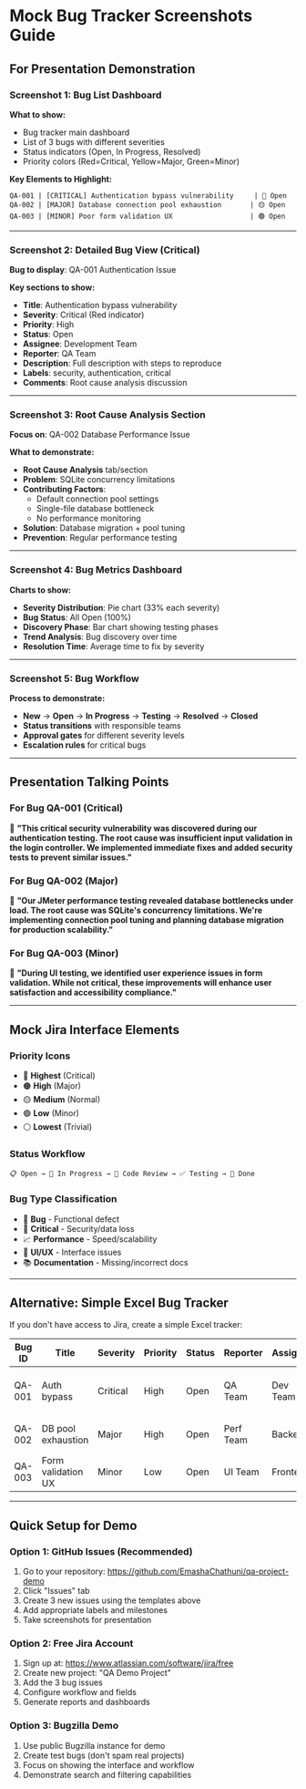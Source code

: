 # Mock Bug Tracker Screenshots Guide

## For Presentation Demonstration

### **Screenshot 1: Bug List Dashboard**
**What to show:**
- Bug tracker main dashboard
- List of 3 bugs with different severities
- Status indicators (Open, In Progress, Resolved)
- Priority colors (Red=Critical, Yellow=Major, Green=Minor)

**Key Elements to Highlight:**
```
QA-001 | [CRITICAL] Authentication bypass vulnerability     | 🔴 Open
QA-002 | [MAJOR] Database connection pool exhaustion       | 🟡 Open  
QA-003 | [MINOR] Poor form validation UX                   | 🟢 Open
```

---

### **Screenshot 2: Detailed Bug View (Critical)**
**Bug to display**: QA-001 Authentication Issue

**Key sections to show:**
- **Title**: Authentication bypass vulnerability
- **Severity**: Critical (Red indicator)
- **Priority**: High
- **Status**: Open
- **Assignee**: Development Team
- **Reporter**: QA Team
- **Description**: Full description with steps to reproduce
- **Labels**: security, authentication, critical
- **Comments**: Root cause analysis discussion

---

### **Screenshot 3: Root Cause Analysis Section**
**Focus on**: QA-002 Database Performance Issue

**What to demonstrate:**
- **Root Cause Analysis** tab/section
- **Problem**: SQLite concurrency limitations
- **Contributing Factors**: 
  - Default connection pool settings
  - Single-file database bottleneck
  - No performance monitoring
- **Solution**: Database migration + pool tuning
- **Prevention**: Regular performance testing

---

### **Screenshot 4: Bug Metrics Dashboard**
**Charts to show:**
- **Severity Distribution**: Pie chart (33% each severity)
- **Bug Status**: All Open (100%)
- **Discovery Phase**: Bar chart showing testing phases
- **Trend Analysis**: Bug discovery over time
- **Resolution Time**: Average time to fix by severity

---

### **Screenshot 5: Bug Workflow**
**Process to demonstrate:**
- **New** → **Open** → **In Progress** → **Testing** → **Resolved** → **Closed**
- **Status transitions** with responsible teams
- **Approval gates** for different severity levels
- **Escalation rules** for critical bugs

---

## **Presentation Talking Points**

### **For Bug QA-001 (Critical)**
🎤 **"This critical security vulnerability was discovered during our authentication testing. The root cause was insufficient input validation in the login controller. We implemented immediate fixes and added security tests to prevent similar issues."**

### **For Bug QA-002 (Major)**  
🎤 **"Our JMeter performance testing revealed database bottlenecks under load. The root cause was SQLite's concurrency limitations. We're implementing connection pool tuning and planning database migration for production scalability."**

### **For Bug QA-003 (Minor)**
🎤 **"During UI testing, we identified user experience issues in form validation. While not critical, these improvements will enhance user satisfaction and accessibility compliance."**

---

## **Mock Jira Interface Elements**

### **Priority Icons**
- 🔴 **Highest** (Critical)
- 🟠 **High** (Major)  
- 🟡 **Medium** (Normal)
- 🟢 **Low** (Minor)
- ⚪ **Lowest** (Trivial)

### **Status Workflow**
```
📋 Open → 🔧 In Progress → 🧪 Code Review → ✅ Testing → 🚀 Done
```

### **Bug Type Classification**
- 🐛 **Bug** - Functional defect
- 🚨 **Critical** - Security/data loss
- 📈 **Performance** - Speed/scalability  
- 🎨 **UI/UX** - Interface issues
- 📚 **Documentation** - Missing/incorrect docs

---

## **Alternative: Simple Excel Bug Tracker**

If you don't have access to Jira, create a simple Excel tracker:

| Bug ID | Title | Severity | Priority | Status | Reporter | Assignee | Date Found | Description |
|--------|--------|----------|----------|---------|----------|----------|------------|-------------|
| QA-001 | Auth bypass | Critical | High | Open | QA Team | Dev Team | 2025-09-30 | Login accepts empty username |
| QA-002 | DB pool exhaustion | Major | High | Open | Perf Team | Backend | 2025-09-30 | Connection timeouts under load |
| QA-003 | Form validation UX | Minor | Low | Open | UI Team | Frontend | 2025-09-30 | Poor error feedback |

---

## **Quick Setup for Demo**

### **Option 1: GitHub Issues (Recommended)**
1. Go to your repository: https://github.com/EmashaChathuni/qa-project-demo
2. Click "Issues" tab
3. Create 3 new issues using the templates above
4. Add appropriate labels and milestones
5. Take screenshots for presentation

### **Option 2: Free Jira Account**
1. Sign up at: https://www.atlassian.com/software/jira/free
2. Create new project: "QA Demo Project"
3. Add the 3 bug issues
4. Configure workflow and fields
5. Generate reports and dashboards

### **Option 3: Bugzilla Demo**
1. Use public Bugzilla instance for demo
2. Create test bugs (don't spam real projects)
3. Focus on showing the interface and workflow
4. Demonstrate search and filtering capabilities